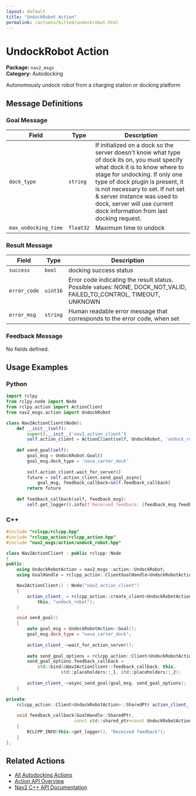 ```yaml
---
layout: default
title: "UndockRobot Action"
permalink: /actions/kilted/undockrobot.html
---
```


# UndockRobot Action

**Package:** `nav2_msgs`  
**Category:** Autodocking

Autonomously undock robot from a charging station or docking platform

## Message Definitions

### Goal Message

| Field | Type | Description |
|-------|------|-------------|
| `dock_type` | `string` | If initialized on a dock so the server doesn't know what type of dock its on, you must specify what dock it is to know where to stage for undocking. If only one type of dock plugin is present, it is not necessary to set. If not set & server instance was used to dock, server will use current dock information from last docking request. |
| `max_undocking_time` | `float32` | Maximum time to undock |


### Result Message

| Field | Type | Description |
|-------|------|-------------|
| `success` | `bool` | docking success status |
| `error_code` | `uint16` | Error code indicating the result status. Possible values: NONE, DOCK_NOT_VALID, FAILED_TO_CONTROL, TIMEOUT, UNKNOWN|
| `error_msg` | `string` | Human readable error message that corresponds to the error code, when set|


### Feedback Message

No fields defined.


## Usage Examples

### Python

```python
import rclpy
from rclpy.node import Node
from rclpy.action import ActionClient
from nav2_msgs.action import UndockRobot

class Nav2ActionClient(Node):
    def __init__(self):
        super().__init__('nav2_action_client')
        self.action_client = ActionClient(self, UndockRobot, 'undock_robot')
        
    def send_goal(self):
        goal_msg = UndockRobot.Goal()
        goal_msg.dock_type = 'nova_carter_dock' 
        
        self.action_client.wait_for_server()
        future = self.action_client.send_goal_async(
            goal_msg, feedback_callback=self.feedback_callback)
        return future
        
    def feedback_callback(self, feedback_msg):
        self.get_logger().info(f'Received feedback: {feedback_msg.feedback}')
```

### C++

```cpp
#include "rclcpp/rclcpp.hpp"
#include "rclcpp_action/rclcpp_action.hpp"
#include "nav2_msgs/action/undock_robot.hpp"

class Nav2ActionClient : public rclcpp::Node
{
public:
    using UndockRobotAction = nav2_msgs::action::UndockRobot;
    using GoalHandle = rclcpp_action::ClientGoalHandle<UndockRobotAction>;

    Nav2ActionClient() : Node("nav2_action_client")
    {
        action_client_ = rclcpp_action::create_client<UndockRobotAction>(
            this, "undock_robot");
    }

    void send_goal()
    {
        auto goal_msg = UndockRobotAction::Goal();
        goal_msg.dock_type = "nova_carter_dock";
        
        action_client_->wait_for_action_server();
        
        auto send_goal_options = rclcpp_action::Client<UndockRobotAction>::SendGoalOptions();
        send_goal_options.feedback_callback = 
            std::bind(&Nav2ActionClient::feedback_callback, this, 
                     std::placeholders::_1, std::placeholders::_2);
        
        action_client_->async_send_goal(goal_msg, send_goal_options);
    }

private:
    rclcpp_action::Client<UndockRobotAction>::SharedPtr action_client_;
    
    void feedback_callback(GoalHandle::SharedPtr, 
                          const std::shared_ptr<const UndockRobotAction::Feedback> feedback)
    {
        RCLCPP_INFO(this->get_logger(), "Received feedback");
    }
};
```

## Related Actions

- [All Autodocking Actions](/kilted/actions/index.html#autodocking)
- [Action API Overview](/kilted/actions/index.html)
- [Nav2 C++ API Documentation](/kilted/html/index.html)
